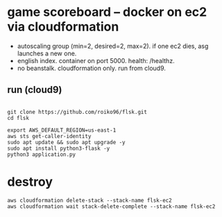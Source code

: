 # game scoreboard – docker on ec2 via cloudformation

- autoscaling group (min=2, desired=2, max=2). if one ec2 dies, asg launches a new one.
- english index. container on port 5000. health: /healthz.
- no beanstalk. cloudformation only. run from cloud9.

## run (cloud9)
```

git clone https://github.com/roiko96/flsk.git
cd flsk

export AWS_DEFAULT_REGION=us-east-1
aws sts get-caller-identity
sudo apt update && sudo apt upgrade -y
sudo apt install python3-flask -y
python3 application.py
```
# destroy 
```
aws cloudformation delete-stack --stack-name flsk-ec2
aws cloudformation wait stack-delete-complete --stack-name flsk-ec2
```
